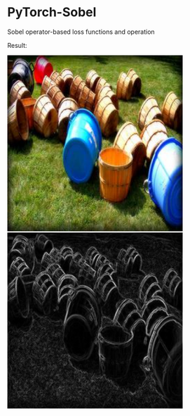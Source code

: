 # PyTorch-Sobel

Sobel operator-based loss functions and operation

Result:

<img src="./example.JPEG" width="400"/>
<img src="./pytorch-sobel.png" width="400"/>
